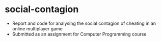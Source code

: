 # social-contagion

* Report and code for analysing the social contagion of cheating in an online multiplayer game
* Submitted as an assignment for Computer Programming course
